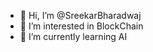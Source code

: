 - 👋 Hi, I’m @SreekarBharadwaj
- 👀 I’m interested in BlockChain
- 🌱 I’m currently learning AI

<!---
SreekarBharadwaj/SreekarBharadwaj is a ✨ special ✨ repository because its `README.md` (this file) appears on your GitHub profile.
You can click the Preview link to take a look at your changes.
--->
